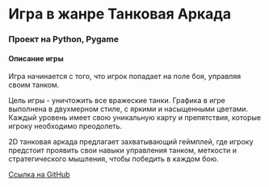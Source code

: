 # Игра в жанре Танковая Аркада
### Проект на Python, Pygame


#### Описание игры
Игра начинается с того, что игрок попадает на поле боя, управляя своим танком. 

Цель игры - уничтожить все вражеские танки. 
Графика в игре выполнена в двухмерном стиле, с яркими и насыщенными цветами.  Каждый уровень имеет свою уникальную карту и препятствия, которые игроку необходимо преодолеть.

2D танковая аркада предлагает захватывающий геймплей, где игроку предстоит проявить свои навыки управления танком, меткости и стратегического мышления, чтобы победить в каждом бою.

<a href="https://github.com/svdnte/pygame_project_gusev_final">Ссылка на GitHub</a>